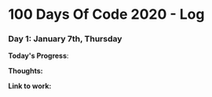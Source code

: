 # 100 Days Of Code 2020 - Log

### Day 1: January 7th, Thursday

**Today's Progress**: 

**Thoughts:**

**Link to work:** 
